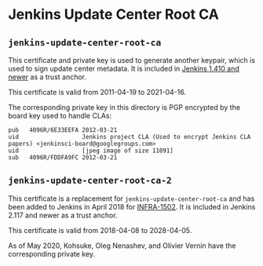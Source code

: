 # Jenkins Update Center Root CA

## `jenkins-update-center-root-ca`

This certificate and private key is used to generate another keypair, which is used to sign update center metadata.
It is included in [Jenkins 1.410 and newer][src] as a trust anchor.

This certificate is valid from 2011-04-19 to 2021-04-16.

The corresponding private key in this directory is PGP encrypted by the board key used to handle CLAs:

````
pub   4096R/6E33EEFA 2012-03-21
uid                  Jenkins project CLA (Used to encrypt Jenkins CLA papers) <jenkinsci-board@googlegroups.com>
uid                  [jpeg image of size 11091]
sub   4096R/FDDFA9FC 2012-03-21
````


## `jenkins-update-center-root-ca-2`

This certificate is a replacement for `jenkins-update-center-root-ca` and has been added to Jenkins in April 2018 for [INFRA-1502][INFRA-1502].
It is included in Jenkins 2.117 and newer as a trust anchor.

This certificate is valid from 2018-04-08 to 2028-04-05.

<a name="CA-key-owners"></a>
As of May 2020, Kohsuke, Oleg Nenashev, and Olivier Vernin have the corresponding private key.

[INFRA-1502]: https://issues.jenkins-ci.org/browse/INFRA-1502
[src]: https://github.com/jenkinsci/jenkins/blob/f5ac512bd4e6d3bf041672d179a97f8dfd900e8b/war/src/main/webapp/WEB-INF/update-center-rootCAs/jenkins-update-center-root-ca
